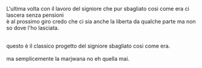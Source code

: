 L'ultima volta con il lavoro del signiore che pur sbagliato cosi come era ci lascera senza pensioni<br>
è al prossimo giro credo che ci sia anche la liberta da qualche parte ma non so dove l'ho lasciata.<br><br>

questo è il classico progetto del signiore sbagliato cosi come era. <br><br>
ma semplicemente la marjwana no eh quella mai.
